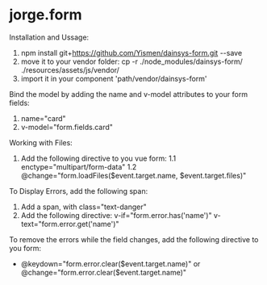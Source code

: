 # jorge.form

Installation and Ussage:
  1. npm install git+https://github.com/Yismen/dainsys-form.git --save
  2. move it to your vendor folder: cp -r ./node_modules/dainsys-form/ ./resources/assets/js/vendor/  
  3. import it in your component 'path/vendor/dainsys-form'

Bind the model by adding the name and v-model attributes to your form fields:
  1. name="card"
  2. v-model="form.fields.card"

Working with Files:
  1. Add the following directive to you vue form: 
  1.1 enctype="multipart/form-data" 
  1.2 @change="form.loadFiles($event.target.name, $event.target.files)"

To Display Errors, add the following span:
  1. Add a span, with class="text-danger"
  2. Add the following directive: v-if="form.error.has('name')" v-text="form.error.get('name')"

To remove the errors while the field changes, add the following directive to you form:
  - @keydown="form.error.clear($event.target.name)" or @change="form.error.clear($event.target.name)"

